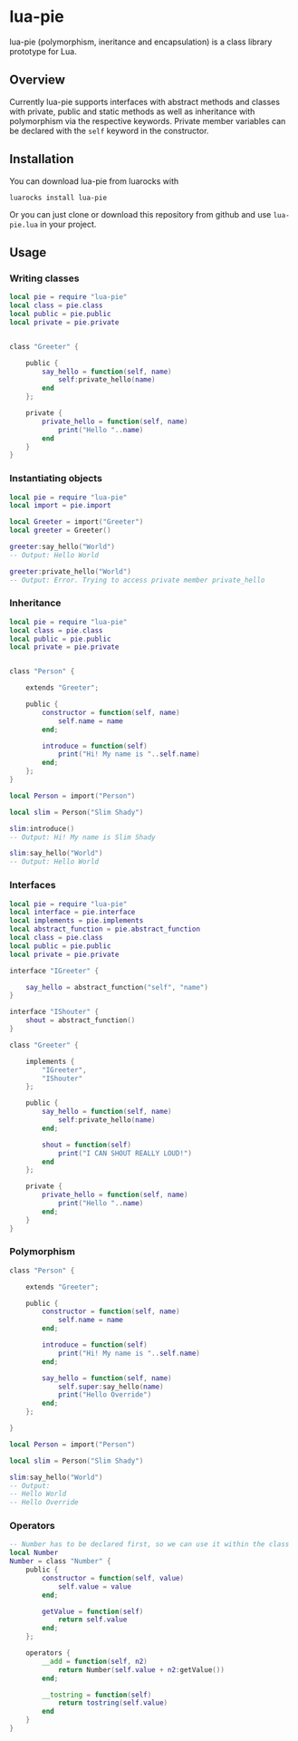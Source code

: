 # lua-pie

lua-pie (polymorphism, ineritance and encapsulation) is a class library prototype for Lua.

## Overview

Currently lua-pie supports interfaces with abstract methods and classes with private, public and static methods as well as inheritance with polymorphism via the respective keywords. Private member variables can be declared with the `self` keyword in the constructor.

## Installation

You can download lua-pie from luarocks with

```
luarocks install lua-pie
```

Or you can just clone or download this repository from github and use `lua-pie.lua` in your project.

## Usage

### Writing classes

```lua
local pie = require "lua-pie"
local class = pie.class
local public = pie.public
local private = pie.private


class "Greeter" {

    public {
        say_hello = function(self, name)
            self:private_hello(name)
        end
    };

    private {
        private_hello = function(self, name)
            print("Hello "..name)
        end
    }
}
```

### Instantiating objects

```lua
local pie = require "lua-pie"
local import = pie.import

local Greeter = import("Greeter")
local greeter = Greeter()

greeter:say_hello("World")
-- Output: Hello World

greeter:private_hello("World")
-- Output: Error. Trying to access private member private_hello
```

### Inheritance

```lua
local pie = require "lua-pie"
local class = pie.class
local public = pie.public
local private = pie.private


class "Person" {

    extends "Greeter";

    public {
        constructor = function(self, name)
            self.name = name
        end;

        introduce = function(self)
            print("Hi! My name is "..self.name)
        end;
    };
}

local Person = import("Person")

local slim = Person("Slim Shady")

slim:introduce()
-- Output: Hi! My name is Slim Shady

slim:say_hello("World")
-- Output: Hello World
```

### Interfaces

```lua
local pie = require "lua-pie"
local interface = pie.interface
local implements = pie.implements
local abstract_function = pie.abstract_function
local class = pie.class
local public = pie.public
local private = pie.private

interface "IGreeter" {

    say_hello = abstract_function("self", "name")
}

interface "IShouter" {
    shout = abstract_function()
}

class "Greeter" {

    implements {
        "IGreeter",
        "IShouter"
    };

    public {
        say_hello = function(self, name)
            self:private_hello(name)
        end;

        shout = function(self)
            print("I CAN SHOUT REALLY LOUD!")
        end
    };

    private {
        private_hello = function(self, name)
            print("Hello "..name)
        end;
    }
}
```

### Polymorphism

```lua
class "Person" {

    extends "Greeter";

    public {
        constructor = function(self, name)
            self.name = name
        end;

        introduce = function(self)
            print("Hi! My name is "..self.name)
        end;

        say_hello = function(self, name)
            self.super:say_hello(name)
            print("Hello Override")
        end;
    };

}

local Person = import("Person")

local slim = Person("Slim Shady")

slim:say_hello("World")
-- Output: 
-- Hello World
-- Hello Override

```

### Operators

```lua
-- Number has to be declared first, so we can use it within the class
local Number
Number = class "Number" {
	public {
		constructor = function(self, value)
			self.value = value
		end;

		getValue = function(self)
			return self.value
		end;
	};

	operators {
		__add = function(self, n2)
			return Number(self.value + n2:getValue())
		end;

		__tostring = function(self)
			return tostring(self.value)
		end
	}
}
```
